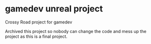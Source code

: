 # gamedev unreal project
 Crossy Road project for gamedev


 Archived this project so nobody can change the code and mess up the project as this is a final project.
